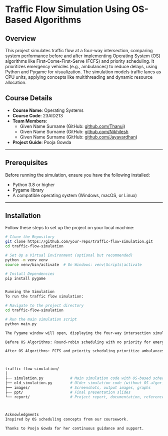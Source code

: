 # Traffic Flow Simulation Using OS-Based Algorithms

## Overview
This project simulates traffic flow at a four-way intersection, comparing system performance before and after implementing Operating System (OS) algorithms like First-Come-First-Serve (FCFS) and priority scheduling. It prioritizes emergency vehicles (e.g., ambulances) to reduce delays, using Python and Pygame for visualization. The simulation models traffic lanes as CPU units, applying concepts like multithreading and dynamic resource allocation.

## Course Details
- **Course Name**: Operating Systems  
- **Course Code**: 23AID213  
- **Team Members**:
  - Given Name Surname (GitHub: [github.com/Thanuj](https://github.com/ThanujMaligi))
  - Given Name Surname (GitHub: [github.com/Nikhilesh](https://github.com/mikey9029)
  - Given Name Surname (GitHub: [github.com/Jayavardhan](https://github.com/JAYYYYYYYYYYYYYYYYYYYYYYYYYY))
- **Project Guide**: Pooja Gowda

---

## Prerequisites
Before running the simulation, ensure you have the following installed:
- Python 3.8 or higher
- Pygame library
- A compatible operating system (Windows, macOS, or Linux)

---

## Installation

Follow these steps to set up the project on your local machine:

```bash
# Clone the Repository
git clone https://github.com/your-repo/traffic-flow-simulation.git
cd traffic-flow-simulation

# Set Up a Virtual Environment (optional but recommended)
python -m venv venv
source venv/bin/activate  # On Windows: venv\Scripts\activate

# Install Dependencies
pip install pygame


Running the Simulation
To run the traffic flow simulation:

# Navigate to the project directory
cd traffic-flow-simulation

# Run the main simulation script
python main.py

The Pygame window will open, displaying the four-way intersection simulation. You can observe traffic flow:

Before OS Algorithms: Round-robin scheduling with no priority for emergency vehicles.

After OS Algorithms: FCFS and priority scheduling prioritize ambulances, with maximum vehicles first for regular traffic.



traffic-flow-simulation/
│
├── simulation.py            # Main simulation code with OS-based scheduling
├── old_simulation.py        # Older simulation code (without OS algorithms)
├── images/                  # Screenshots, output images, graphs
├── ppt/                     # Final presentation slides
└── report/                  # Project report, documentation, references



Acknowledgments
Inspired by OS scheduling concepts from our coursework.

Thanks to Pooja Gowda for her continuous guidance and support.
